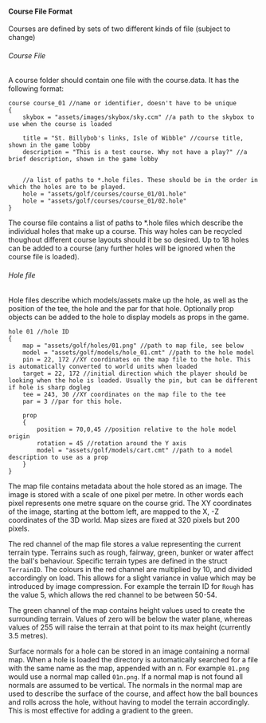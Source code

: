 #### Course File Format
Courses are defined by sets of two different kinds of file (subject to change)

###### Course File
A course folder should contain one file with the course.data. It has the following format:

    course course_01 //name or identifier, doesn't have to be unique
    {
        skybox = "assets/images/skybox/sky.ccm" //a path to the skybox to use when the course is loaded

        title = "St. Billybob's links, Isle of Wibble" //course title, shown in the game lobby
        description = "This is a test course. Why not have a play?" //a brief description, shown in the game lobby


        //a list of paths to *.hole files. These should be in the order in which the holes are to be played.
        hole = "assets/golf/courses/course_01/01.hole"
        hole = "assets/golf/courses/course_01/02.hole"
    }

The course file contains a list of paths to *.hole files which describe the individual holes that make up a course. This way holes can be recycled thoughout different course layouts should it be so desired. Up to 18 holes can be added to a course (any further holes will be ignored when the course file is loaded).

###### Hole file
Hole files describe which models/assets make up the hole, as well as the position of the tee, the hole and the par for that hole. Optionally prop objects can be added to the hole to display models as props in the game.

    hole 01 //hole ID
    {
        map = "assets/golf/holes/01.png" //path to map file, see below
        model = "assets/golf/models/hole_01.cmt" //path to the hole model
        pin = 22, 172 //XY coordinates on the map file to the hole. This is automatically converted to world units when loaded
        target = 22, 172 //initial direction which the player should be looking when the hole is loaded. Usually the pin, but can be different if hole is sharp dogleg
        tee = 243, 30 //XY coordinates on the map file to the tee
        par = 3 //par for this hole.

        prop
        {
            position = 70,0,45 //position relative to the hole model origin
            rotation = 45 //rotation around the Y axis
            model = "assets/golf/models/cart.cmt" //path to a model description to use as a prop
        }
    }

The map file contains metadata about the hole stored as an image. The image is stored with a scale of one pixel per metre. In other words each pixel represents one metre square on the course grid. The XY coordinates of the image, starting at the bottom left, are mapped to the X, -Z coordinates of the 3D world. Map sizes are fixed at 320 pixels but 200 pixels.

The red channel of the map file stores a value representing the current terrain type. Terrains such as rough, fairway, green, bunker or water affect the ball's behaviour. Specific terrain types are defined in the struct `TerrainID`. The colours in the red channel are multiplied by 10, and divided accordingly on load. This allows for a slight variance in value which may be introduced by image compression. For example the terrain ID for `Rough` has the value 5, which allows the red channel to be between 50-54.

The green channel of the map contains height values used to create the surrounding terrain. Values of zero will be below the water plane, whereas values of 255 will raise the terrain at that point to its max height (currently 3.5 metres).

Surface normals for a hole can be stored in an image containing a normal map. When a hole is loaded the directory is automatically searched for a file with the same name as the map, appended with an n. For example `01.png` would use a normal map called `01n.png`. If a normal map is not found all normals are assumed to be vertical. The normals in the normal map are used to describe the surface of the course, and affect how the ball bounces and rolls across the hole, without having to model the terrain accordingly. This is most effective for adding a gradient to the green.